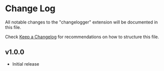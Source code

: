 # Change Log

All notable changes to the "changelogger" extension will be documented in this file.

Check [Keep a Changelog](http://keepachangelog.com/) for recommendations on how to structure this file.

## v1.0.0

- Initial release